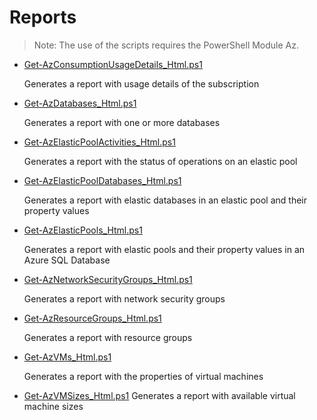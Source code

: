 # Reports

> Note: The use of the scripts requires the PowerShell Module Az.

+ [Get-AzConsumptionUsageDetails_Html.ps1](./Get-AzConsumptionUsageDetails_Html.ps1)

   Generates a report with usage details of the subscription  

+ [Get-AzDatabases_Html.ps1](./Get-AzDatabases_Html.ps1)

  Generates a report with one or more databases

+ [Get-AzElasticPoolActivities_Html.ps1](./Get-AzElasticPoolActivities_Html.ps1)

  Generates a report with the status of operations on an elastic pool

+ [Get-AzElasticPoolDatabases_Html.ps1](./Get-AzElasticPoolDatabases_Html.ps1)

  Generates a report with elastic databases in an elastic pool and their property values

+ [Get-AzElasticPools_Html.ps1](./Get-AzElasticPools_Html.ps1)

  Generates a report with elastic pools and their property values in an Azure SQL Database

+ [Get-AzNetworkSecurityGroups_Html.ps1](./Get-AzNetworkSecurityGroups_Html.ps1)

  Generates a report with network security groups

+ [Get-AzResourceGroups_Html.ps1](./Get-AzResourceGroups_Html.ps1)

  Generates a report with resource groups

+ [Get-AzVMs_Html.ps1](./Get-AzVMs_Html.ps1)
 
  Generates a report with the properties of virtual machines

+ [Get-AzVMSizes_Html.ps1](./Get-AzVMSizes_Html.ps1)
  Generates a report with available virtual machine sizes